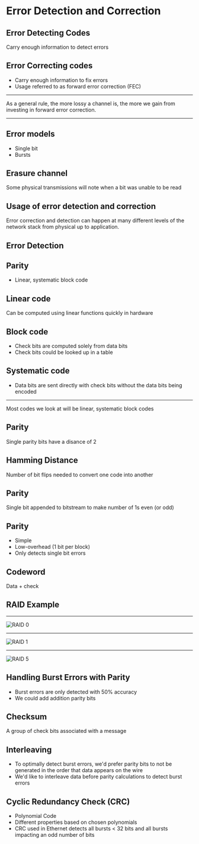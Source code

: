 Error Detection and Correction
==============================

Error Detecting Codes
---------------------

Carry enough information to detect errors

Error Correcting codes
----------------------

- Carry enough information to fix errors
- Usage referred to as forward error correction (FEC)

---

As a general rule, the more lossy a channel is, the more we gain from investing in forward error correction.

---

Error models
------------

- Single bit
- Bursts

Erasure channel
---------------

Some physical transmissions will note when a bit was unable to be read

Usage of error detection and correction
---------------------------------------

Error correction and detection can happen at many different levels of the network stack from physical up to application.

Error Detection
---------------

Parity
------

- Linear, systematic block code

Linear code
-----------

Can be computed using linear functions quickly in hardware

Block code
----------

- Check bits are computed solely from data bits
- Check bits could be looked up in a table

Systematic code
---------------

- Data bits are sent directly with check bits without the data bits being encoded

---

Most codes we look at will be linear, systematic block codes

Parity
------

Single parity bits have a disance of 2

Hamming Distance
----------------

Number of bit flips needed to convert one code into another

Parity 
------

Single bit appended to bitstream to make number of 1s even (or odd)

Parity
------

- Simple
- Low-overhead (1 bit per block)
- Only detects single bit errors

Codeword
--------

Data + check

RAID Example
------------

---

![RAID 0](https://upload.wikimedia.org/wikipedia/commons/thumb/9/9b/RAID_0.svg/325px-RAID_0.svg.png)

---

![RAID 1](https://upload.wikimedia.org/wikipedia/commons/thumb/b/b7/RAID_1.svg/325px-RAID_1.svg.png)

---

![RAID 5](https://upload.wikimedia.org/wikipedia/commons/thumb/6/64/RAID_5.svg/675px-RAID_5.svg.png)

Handling Burst Errors with Parity
---------------------------------

- Burst errors are only detected with 50% accuracy
- We could add addition parity bits

Checksum
--------

A group of check bits associated with a message

Interleaving
------------

- To optimally detect burst errors, we'd prefer parity bits to not be generated in the order that data appears on the wire
- We'd like to interleave data before parity calculations to detect burst errors

Cyclic Redundancy Check (CRC)
-----------------------------

- Polynomial Code
- Different properties based on chosen polynomials
- CRC used in Ethernet detects all bursts < 32 bits and all bursts impacting an odd number of bits
